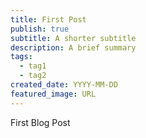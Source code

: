 ```yaml
---
title: First Post
publish: true
subtitle: A shorter subtitle
description: A brief summary
tags:
  - tag1
  - tag2
created_date: YYYY-MM-DD
featured_image: URL
---
```

First Blog Post